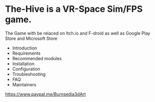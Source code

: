 # The-Hive is a VR-Space Sim/FPS game.
The Game with be relaced on Itch.io and F-droid as well as Google Play Store and Microsoft Store


* Introduction
 * Requirements
 * Recommended modules
 * Installation
 * Configuration
 * Troubleshooting
 * FAQ
 * Maintainers

https://www.paypal.me/Burnsedia3dArt
